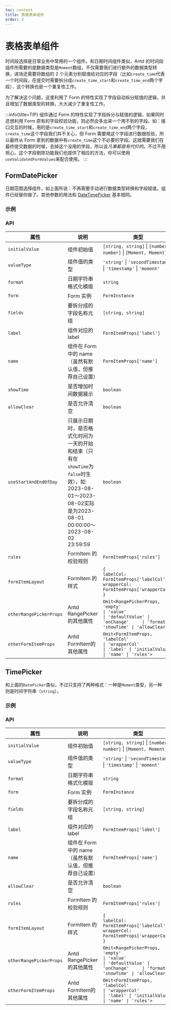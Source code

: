 ```yaml
---
toc: content
title: 表格表单组件
order: 3
---
```


# 表格表单组件

时间段选择是日常业务中常用的一个组件。和日期时间组件类似，Antd 的时间段组件所需要的是数据类型是`Moment`数组，不仅需要我们进行额外的数据类型转换，进场还需要将数组的 2 个元素分别赋值给对应的字段（比如`create_time`代表一个时间段，在提交时需要拆分成`create_time_start`和`create_time_end`两个字段），这个转换也是一个重复性工作。

为了解决这个问题，这里利用了 Form 的特性实现了字段自动拆分赋值的逻辑，并且增加了数据类型的转换，大大减少了重复性工作。

:::info{title=TIP}
组件通过 Form 的特性实现了字段拆分与赋值的逻辑，如果同时还想利用 Form 原有的字段校验功能，则必然会多出来一个用不到的字段。如：接口交互的时候，用的是`create_time_start`和`create_time_end`两个字段，`create_time`这个字段我们并不关心，但 Form 需要用这个字段进行数据校验，所以最终从 Form 拿到的数据中有`create_time`这个不必要的字段。这就需要我们在最终提交数据的时候，去掉这个没用的字段，所以说*凡事都是有代价的*。不过不用担心，这个字段剔除功能我们也提供了相应的方法，你可以使用`useValidatedFormValues`来配合使用。
:::

## FormDatePicker

日期范围选择组件，如上面所说：不再需要手动进行数据类型转换和字段赋值，组件已经替你做了。其他参数的用法和 [DateTimePicker](/components/date-time-picker) 基本相同。

### 示例

### API

| 属性                    | 说明                                                                                                                                                        | 类型                                                                                                                                                                                                                                                                                                                                                                                                                                                                                 | 默认值                                                                                              |
| ----------------------- | ----------------------------------------------------------------------------------------------------------------------------------------------------------- | ------------------------------------------------------------------------------------------------------------------------------------------------------------------------------------------------------------------------------------------------------------------------------------------------------------------------------------------------------------------------------------------------------------------------------------------------------------------------------------ | --------------------------------------------------------------------------------------------------- |
| `initialValue`          | 组件初始值                                                                                                                                                  | `[string, string]` \| `[number, number]` \| `[Moment, Moment]`                                                                                                                                                                                                                                                                                                                                                                                                                       | `[undefined, undefined]`                                                                            |
| `valueType`             | 组件值的类型                                                                                                                                                | `'string'` \| `'secondTimestamp'` \| `'timestamp'` \| `'moment'`                                                                                                                                                                                                                                                                                                                                                                                                                     | `'string'`                                                                                          |
| `format`                | 日期字符串格式化模版                                                                                                                                        | `string`                                                                                                                                                                                                                                                                                                                                                                                                                                                                             | `'YYYY-MM-DD HH:mm:ss'`                                                                             |
| `form`                  | Form 实例                                                                                                                                                   | `FormInstance`                                                                                                                                                                                                                                                                                                                                                                                                                                                                       | -                                                                                                   |
| `fields`                | 要拆分成的字段名称元组                                                                                                                                      | `[string, string]`                                                                                                                                                                                                                                                                                                                                                                                                                                                                   | -                                                                                                   |
| `label`                 | 组件对应的 label                                                                                                                                            | `FormItemProps['label']`                                                                                                                                                                                                                                                                                                                                                                                                                                                             | -                                                                                                   |
| `name`                  | 组件在 Form 中的 name（虽然有默认值，但推荐自己设置）                                                                                                       | `FormItemProps['name']`                                                                                                                                                                                                                                                                                                                                                                                                                                                              | `${fields[0]}__${fields[1]}`                                                                        |
| `showTime`              | 是否增加时间数据展示                                                                                                                                        | `boolean`                                                                                                                                                                                                                                                                                                                                                                                                                                                                            | `false`                                                                                             |
| `allowClear`            | 是否允许清空                                                                                                                                                | `boolean`                                                                                                                                                                                                                                                                                                                                                                                                                                                                            | `true`                                                                                              |
| `useStartAndEndOfDay`   | 只展示日期时，是否格式化时间为一天的开始和结束（只有在`showTime`为`false`时生效），如2023-08-01～2023-08-02实际是为2023-08-01 00:00:00～2023-08-02 23:59:59 | `boolean`                                                                                                                                                                                                                                                                                                                                                                                                                                                                            | `false`                                                                                             |
| `rules`                 | FormItem 的校验规则                                                                                                                                         | `FormItemProps['rules']`                                                                                                                                                                                                                                                                                                                                                                                                                                                             | -                                                                                                   |
| `formItemLayout`        | FormItem 的样式                                                                                                                                             | `{                                                 labelCol: FormItemProps['labelCol']; wrapperCol: FormItemProps['wrapperCol'] }`                                                                                                                                                                                                                                                                                                                                                   | `{ labelCol: {xs: { span: 24 }, sm: { span: 4 }}, wrapperCol: {xs: {span: 24 }, sm: { span: 20 }}}` |
| `otherRangePickerProps` | Antd RangePicker的其他属性                                                                                                                                  | `Omit<RangePickerProps, 'empty'                                                                                                    \| 'value'                                                                                             \| 'defaultValue' \| 'onChange'     \| 'format' \| 'showTime' \| 'allowClear'>`                                                                                                                                                            | -                                                                                                   |
| `otherFormItemProps`    | Antd FormItem的其他属性                                                                                                                                     | `Omit<FormItemProps, 'labelCol'                                                                                                                                                                                                                                                                                           \| 'wrapperCol'                                                                                        \| 'label' \| 'initialValue' \| 'name' \| 'rules'>` | -                                                                                                   |

## TimePicker

和上面的`DatePicker`类似，不过只支持了两种格式：一种是`Moment`类型，另一种则是时间字符串（`string`）。

### 示例

### API

| 属性                    | 说明                                                  | 类型                                                                                                                                                                                                                                                                                                                                                                                                                                                                                 | 默认值                                                                                              |
| ----------------------- | ----------------------------------------------------- | ------------------------------------------------------------------------------------------------------------------------------------------------------------------------------------------------------------------------------------------------------------------------------------------------------------------------------------------------------------------------------------------------------------------------------------------------------------------------------------ | --------------------------------------------------------------------------------------------------- |
| `initialValue`          | 组件初始值                                            | `[string, string]` \| `[number, number]` \| `[Moment, Moment]`                                                                                                                                                                                                                                                                                                                                                                                                                       | `[undefined, undefined]`                                                                            |
| `valueType`             | 组件值的类型                                          | `'string'` \| `'secondTimestamp'` \| `'timestamp'` \| `'moment'`                                                                                                                                                                                                                                                                                                                                                                                                                     | `'string'`                                                                                          |
| `format`                | 日期字符串格式化模版                                  | `string`                                                                                                                                                                                                                                                                                                                                                                                                                                                                             | `'YYYY-MM-DD HH:mm:ss'`                                                                             |
| `form`                  | Form 实例                                             | `FormInstance`                                                                                                                                                                                                                                                                                                                                                                                                                                                                       | -                                                                                                   |
| `fields`                | 要拆分成的字段名称元组                                | `[string, string]`                                                                                                                                                                                                                                                                                                                                                                                                                                                                   | -                                                                                                   |
| `label`                 | 组件对应的 label                                      | `FormItemProps['label']`                                                                                                                                                                                                                                                                                                                                                                                                                                                             | -                                                                                                   |
| `name`                  | 组件在 Form 中的 name（虽然有默认值，但推荐自己设置） | `FormItemProps['name']`                                                                                                                                                                                                                                                                                                                                                                                                                                                              | `${fields[0]}__${fields[1]}`                                                                        |
| `allowClear`            | 是否允许清空                                          | `boolean`                                                                                                                                                                                                                                                                                                                                                                                                                                                                            | `true`                                                                                              |
| `rules`                 | FormItem 的校验规则                                   | `FormItemProps['rules']`                                                                                                                                                                                                                                                                                                                                                                                                                                                             | -                                                                                                   |
| `formItemLayout`        | FormItem 的样式                                       | `{                                                 labelCol: FormItemProps['labelCol']; wrapperCol: FormItemProps['wrapperCol'] }`                                                                                                                                                                                                                                                                                                                                                   | `{ labelCol: {xs: { span: 24 }, sm: { span: 4 }}, wrapperCol: {xs: {span: 24 }, sm: { span: 20 }}}` |
| `otherRangePickerProps` | Antd RangePicker的其他属性                            | `Omit<RangePickerProps, 'empty'                                                                                                    \| 'value'                                                                                             \| 'defaultValue' \| 'onChange'     \| 'format' \| 'showTime' \| 'allowClear'>`                                                                                                                                                            | -                                                                                                   |
| `otherFormItemProps`    | Antd FormItem的其他属性                               | `Omit<FormItemProps, 'labelCol'                                                                                                                                                                                                                                                                                           \| 'wrapperCol'                                                                                        \| 'label' \| 'initialValue' \| 'name' \| 'rules'>` | -                                                                                                   |
